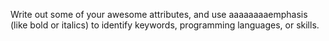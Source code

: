 Write out some of your awesome attributes, and use aaaaaaaaemphasis (like bold or italics) to identify keywords, programming languages, or skills. 